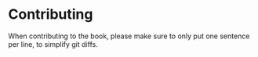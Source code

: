 # Contributing

When contributing to the book, please make sure to only put one sentence per line, to simplify git diffs.
